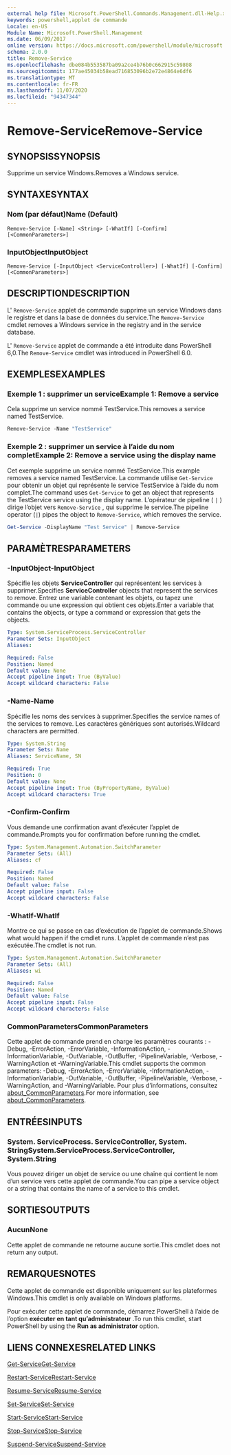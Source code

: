 ```yaml
---
external help file: Microsoft.PowerShell.Commands.Management.dll-Help.xml
keywords: powershell,applet de commande
Locale: en-US
Module Name: Microsoft.PowerShell.Management
ms.date: 06/09/2017
online version: https://docs.microsoft.com/powershell/module/microsoft.powershell.management/remove-service?view=powershell-7.1&WT.mc_id=ps-gethelp
schema: 2.0.0
title: Remove-Service
ms.openlocfilehash: dbe084b553587ba09a2ce4b76b0c662915c59808
ms.sourcegitcommit: 177ae45034b58ead716853096b2e72e4864e6df6
ms.translationtype: MT
ms.contentlocale: fr-FR
ms.lasthandoff: 11/07/2020
ms.locfileid: "94347344"
---
```

# <span data-ttu-id="85f53-103">Remove-Service</span><span class="sxs-lookup"><span data-stu-id="85f53-103">Remove-Service</span></span>

## <span data-ttu-id="85f53-104">SYNOPSIS</span><span class="sxs-lookup"><span data-stu-id="85f53-104">SYNOPSIS</span></span>
<span data-ttu-id="85f53-105">Supprime un service Windows.</span><span class="sxs-lookup"><span data-stu-id="85f53-105">Removes a Windows service.</span></span>

## <span data-ttu-id="85f53-106">SYNTAXE</span><span class="sxs-lookup"><span data-stu-id="85f53-106">SYNTAX</span></span>

### <span data-ttu-id="85f53-107">Nom (par défaut)</span><span class="sxs-lookup"><span data-stu-id="85f53-107">Name (Default)</span></span>

```
Remove-Service [-Name] <String> [-WhatIf] [-Confirm] [<CommonParameters>]
```

### <span data-ttu-id="85f53-108">InputObject</span><span class="sxs-lookup"><span data-stu-id="85f53-108">InputObject</span></span>

```
Remove-Service [-InputObject <ServiceController>] [-WhatIf] [-Confirm] [<CommonParameters>]
```

## <span data-ttu-id="85f53-109">DESCRIPTION</span><span class="sxs-lookup"><span data-stu-id="85f53-109">DESCRIPTION</span></span>

<span data-ttu-id="85f53-110">L' `Remove-Service` applet de commande supprime un service Windows dans le registre et dans la base de données du service.</span><span class="sxs-lookup"><span data-stu-id="85f53-110">The `Remove-Service` cmdlet removes a Windows service in the registry and in the service database.</span></span>

<span data-ttu-id="85f53-111">L' `Remove-Service` applet de commande a été introduite dans PowerShell 6,0.</span><span class="sxs-lookup"><span data-stu-id="85f53-111">The `Remove-Service` cmdlet was introduced in PowerShell 6.0.</span></span>

## <span data-ttu-id="85f53-112">EXEMPLES</span><span class="sxs-lookup"><span data-stu-id="85f53-112">EXAMPLES</span></span>

### <span data-ttu-id="85f53-113">Exemple 1 : supprimer un service</span><span class="sxs-lookup"><span data-stu-id="85f53-113">Example 1: Remove a service</span></span>

<span data-ttu-id="85f53-114">Cela supprime un service nommé TestService.</span><span class="sxs-lookup"><span data-stu-id="85f53-114">This removes a service named TestService.</span></span>

```powershell
Remove-Service -Name "TestService"
```

### <span data-ttu-id="85f53-115">Exemple 2 : supprimer un service à l’aide du nom complet</span><span class="sxs-lookup"><span data-stu-id="85f53-115">Example 2: Remove a service using the display name</span></span>

<span data-ttu-id="85f53-116">Cet exemple supprime un service nommé TestService.</span><span class="sxs-lookup"><span data-stu-id="85f53-116">This example removes a service named TestService.</span></span> <span data-ttu-id="85f53-117">La commande utilise `Get-Service` pour obtenir un objet qui représente le service TestService à l’aide du nom complet.</span><span class="sxs-lookup"><span data-stu-id="85f53-117">The command uses `Get-Service` to get an object that represents the TestService service using the display name.</span></span> <span data-ttu-id="85f53-118">L’opérateur de pipeline ( `|` ) dirige l’objet vers `Remove-Service` , qui supprime le service.</span><span class="sxs-lookup"><span data-stu-id="85f53-118">The pipeline operator (`|`) pipes the object to `Remove-Service`, which removes the service.</span></span>

```powershell
Get-Service -DisplayName "Test Service" | Remove-Service
```

## <span data-ttu-id="85f53-119">PARAMÈTRES</span><span class="sxs-lookup"><span data-stu-id="85f53-119">PARAMETERS</span></span>

### <span data-ttu-id="85f53-120">-InputObject</span><span class="sxs-lookup"><span data-stu-id="85f53-120">-InputObject</span></span>

<span data-ttu-id="85f53-121">Spécifie les objets **ServiceController** qui représentent les services à supprimer.</span><span class="sxs-lookup"><span data-stu-id="85f53-121">Specifies **ServiceController** objects that represent the services to remove.</span></span> <span data-ttu-id="85f53-122">Entrez une variable contenant les objets, ou tapez une commande ou une expression qui obtient ces objets.</span><span class="sxs-lookup"><span data-stu-id="85f53-122">Enter a variable that contains the objects, or type a command or expression that gets the objects.</span></span>

```yaml
Type: System.ServiceProcess.ServiceController
Parameter Sets: InputObject
Aliases:

Required: False
Position: Named
Default value: None
Accept pipeline input: True (ByValue)
Accept wildcard characters: False
```

### <span data-ttu-id="85f53-123">-Name</span><span class="sxs-lookup"><span data-stu-id="85f53-123">-Name</span></span>

<span data-ttu-id="85f53-124">Spécifie les noms des services à supprimer.</span><span class="sxs-lookup"><span data-stu-id="85f53-124">Specifies the service names of the services to remove.</span></span> <span data-ttu-id="85f53-125">Les caractères génériques sont autorisés.</span><span class="sxs-lookup"><span data-stu-id="85f53-125">Wildcard characters are permitted.</span></span>

```yaml
Type: System.String
Parameter Sets: Name
Aliases: ServiceName, SN

Required: True
Position: 0
Default value: None
Accept pipeline input: True (ByPropertyName, ByValue)
Accept wildcard characters: True
```

### <span data-ttu-id="85f53-126">-Confirm</span><span class="sxs-lookup"><span data-stu-id="85f53-126">-Confirm</span></span>

<span data-ttu-id="85f53-127">Vous demande une confirmation avant d’exécuter l’applet de commande.</span><span class="sxs-lookup"><span data-stu-id="85f53-127">Prompts you for confirmation before running the cmdlet.</span></span>

```yaml
Type: System.Management.Automation.SwitchParameter
Parameter Sets: (All)
Aliases: cf

Required: False
Position: Named
Default value: False
Accept pipeline input: False
Accept wildcard characters: False
```

### <span data-ttu-id="85f53-128">-WhatIf</span><span class="sxs-lookup"><span data-stu-id="85f53-128">-WhatIf</span></span>

<span data-ttu-id="85f53-129">Montre ce qui se passe en cas d’exécution de l’applet de commande.</span><span class="sxs-lookup"><span data-stu-id="85f53-129">Shows what would happen if the cmdlet runs.</span></span> <span data-ttu-id="85f53-130">L’applet de commande n’est pas exécutée.</span><span class="sxs-lookup"><span data-stu-id="85f53-130">The cmdlet is not run.</span></span>

```yaml
Type: System.Management.Automation.SwitchParameter
Parameter Sets: (All)
Aliases: wi

Required: False
Position: Named
Default value: False
Accept pipeline input: False
Accept wildcard characters: False
```

### <span data-ttu-id="85f53-131">CommonParameters</span><span class="sxs-lookup"><span data-stu-id="85f53-131">CommonParameters</span></span>

<span data-ttu-id="85f53-132">Cette applet de commande prend en charge les paramètres courants : -Debug, -ErrorAction, -ErrorVariable, -InformationAction, -InformationVariable, -OutVariable, -OutBuffer, -PipelineVariable, -Verbose, -WarningAction et -WarningVariable.</span><span class="sxs-lookup"><span data-stu-id="85f53-132">This cmdlet supports the common parameters: -Debug, -ErrorAction, -ErrorVariable, -InformationAction, -InformationVariable, -OutVariable, -OutBuffer, -PipelineVariable, -Verbose, -WarningAction, and -WarningVariable.</span></span> <span data-ttu-id="85f53-133">Pour plus d’informations, consultez [about_CommonParameters](https://go.microsoft.com/fwlink/?LinkID=113216).</span><span class="sxs-lookup"><span data-stu-id="85f53-133">For more information, see [about_CommonParameters](https://go.microsoft.com/fwlink/?LinkID=113216).</span></span>

## <span data-ttu-id="85f53-134">ENTRÉES</span><span class="sxs-lookup"><span data-stu-id="85f53-134">INPUTS</span></span>

### <span data-ttu-id="85f53-135">System. ServiceProcess. ServiceController, System. String</span><span class="sxs-lookup"><span data-stu-id="85f53-135">System.ServiceProcess.ServiceController, System.String</span></span>

<span data-ttu-id="85f53-136">Vous pouvez diriger un objet de service ou une chaîne qui contient le nom d’un service vers cette applet de commande.</span><span class="sxs-lookup"><span data-stu-id="85f53-136">You can pipe a service object or a string that contains the name of a service to this cmdlet.</span></span>

## <span data-ttu-id="85f53-137">SORTIES</span><span class="sxs-lookup"><span data-stu-id="85f53-137">OUTPUTS</span></span>

### <span data-ttu-id="85f53-138">Aucun</span><span class="sxs-lookup"><span data-stu-id="85f53-138">None</span></span>

<span data-ttu-id="85f53-139">Cette applet de commande ne retourne aucune sortie.</span><span class="sxs-lookup"><span data-stu-id="85f53-139">This cmdlet does not return any output.</span></span>

## <span data-ttu-id="85f53-140">REMARQUES</span><span class="sxs-lookup"><span data-stu-id="85f53-140">NOTES</span></span>

<span data-ttu-id="85f53-141">Cette applet de commande est disponible uniquement sur les plateformes Windows.</span><span class="sxs-lookup"><span data-stu-id="85f53-141">This cmdlet is only available on Windows platforms.</span></span>

<span data-ttu-id="85f53-142">Pour exécuter cette applet de commande, démarrez PowerShell à l’aide de l’option **exécuter en tant qu’administrateur** .</span><span class="sxs-lookup"><span data-stu-id="85f53-142">To run this cmdlet, start PowerShell by using the **Run as administrator** option.</span></span>

## <span data-ttu-id="85f53-143">LIENS CONNEXES</span><span class="sxs-lookup"><span data-stu-id="85f53-143">RELATED LINKS</span></span>

[<span data-ttu-id="85f53-144">Get-Service</span><span class="sxs-lookup"><span data-stu-id="85f53-144">Get-Service</span></span>](Get-Service.md)

[<span data-ttu-id="85f53-145">Restart-Service</span><span class="sxs-lookup"><span data-stu-id="85f53-145">Restart-Service</span></span>](Restart-Service.md)

[<span data-ttu-id="85f53-146">Resume-Service</span><span class="sxs-lookup"><span data-stu-id="85f53-146">Resume-Service</span></span>](Resume-Service.md)

[<span data-ttu-id="85f53-147">Set-Service</span><span class="sxs-lookup"><span data-stu-id="85f53-147">Set-Service</span></span>](Set-Service.md)

[<span data-ttu-id="85f53-148">Start-Service</span><span class="sxs-lookup"><span data-stu-id="85f53-148">Start-Service</span></span>](Start-Service.md)

[<span data-ttu-id="85f53-149">Stop-Service</span><span class="sxs-lookup"><span data-stu-id="85f53-149">Stop-Service</span></span>](Stop-Service.md)

[<span data-ttu-id="85f53-150">Suspend-Service</span><span class="sxs-lookup"><span data-stu-id="85f53-150">Suspend-Service</span></span>](Suspend-Service.md)
